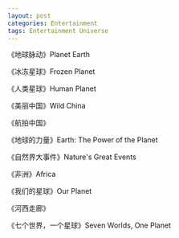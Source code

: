 ```yaml
---
layout: post
categories: Entertainment
tags: Entertainment Universe
---
```


《地球脉动》Planet Earth

《冰冻星球》Frozen Planet

《人类星球》Human Planet

《美丽中国》Wild China

《航拍中国》

《地球的力量》Earth: The Power of the Planet

《自然界大事件》Nature's Great Events

《非洲》Africa

《我们的星球》Our Planet

《河西走廊》

《七个世界，一个星球》Seven Worlds, One Planet